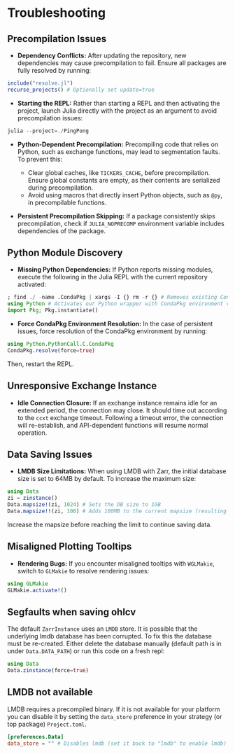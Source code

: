 # Troubleshooting

## Precompilation Issues

- **Dependency Conflicts:** After updating the repository, new dependencies may cause precompilation to fail. Ensure all packages are fully resolved by running:

```julia
include("resolve.jl")
recurse_projects() # Optionally set update=true
```

- **Starting the REPL:** Rather than starting a REPL and then activating the project, launch Julia directly with the project as an argument to avoid precompilation issues:

```julia
julia --project=./PingPong
```

- **Python-Dependent Precompilation:** Precompiling code that relies on Python, such as exchange functions, may lead to segmentation faults. To prevent this:
  - Clear global caches, like `TICKERS_CACHE`, before precompilation. Ensure global constants are empty, as their contents are serialized during precompilation.
  - Avoid using macros that directly insert Python objects, such as `@py`, in precompilable functions.
  
- **Persistent Precompilation Skipping:** If a package consistently skips precompilation, check if `JULIA_NOPRECOMP` environment variable includes dependencies of the package.

## Python Module Discovery

- **Missing Python Dependencies:** If Python reports missing modules, execute the following in the Julia REPL with the current repository activated:

```julia
; find ./ -name .CondaPkg | xargs -I {} rm -r {} # Removes existing Conda environments
using Python # Activates our Python wrapper with CondaPkg environment variable fixes
import Pkg; Pkg.instantiate()
```

- **Force CondaPkg Environment Resolution:** In the case of persistent issues, force resolution of the CondaPkg environment by running:

```julia
using Python.PythonCall.C.CondaPkg
CondaPkg.resolve(force=true)
```

Then, restart the REPL.

## Unresponsive Exchange Instance

- **Idle Connection Closure:** If an exchange instance remains idle for an extended period, the connection may close. It should time out according to the `ccxt` exchange timeout. Following a timeout error, the connection will re-establish, and API-dependent functions will resume normal operation.

## Data Saving Issues

- **LMDB Size Limitations:** When using LMDB with Zarr, the initial database size is set to 64MB by default. To increase the maximum size:

```julia
using Data
zi = zinstance()
Data.mapsize!(zi, 1024) # Sets the DB size to 1GB
Data.mapsize!!(zi, 100) # Adds 100MB to the current mapsize (resulting in 1.1GB total)
```

Increase the mapsize before reaching the limit to continue saving data.

## Misaligned Plotting Tooltips

- **Rendering Bugs:** If you encounter misaligned tooltips with `WGLMakie`, switch to `GLMakie` to resolve rendering issues:

```julia
using GLMakie
GLMakie.activate!()
```

## Segfaults when saving ohlcv
The default `ZarrInstance` uses an `LMDB` store. It is possible that the underlying lmdb database has been corrupted. To fix this the database must be re-created. Either delete the database manually (default path is in under `Data.DATA_PATH`) or run this code on a fresh repl:

``` julia
using Data
Data.zinstance(force=true)
```

## LMDB not available
LMDB requires a precompiled binary. If it is not available for your platform you can disable it by setting the `data_store` preference in your strategy (or top package) `Project.toml`.

``` toml
[preferences.Data]
data_store = "" # Disables lmdb (set it back to "lmdb" to enable lmdb)
```
